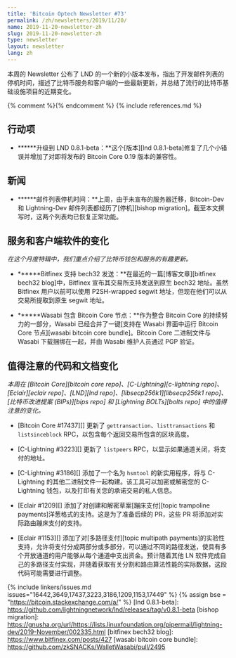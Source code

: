 ```yaml
---
title: 'Bitcoin Optech Newsletter #73'
permalink: /zh/newsletters/2019/11/20/
name: 2019-11-20-newsletter-zh
slug: 2019-11-20-newsletter-zh
type: newsletter
layout: newsletter
lang: zh
---
```

本周的 Newsletter 公布了 LND 的一个新的小版本发布，指出了开发邮件列表的停机时间，描述了比特币服务和客户端的一些最新更新，并总结了流行的比特币基础设施项目的近期变化。

{% comment %}<!-- include references.md below the fold but above any Jekyll/Liquid variables-->{% endcomment %}
{% include references.md %}

## 行动项

- **<!--upgrade-to-lnd-0-8-1-beta-->****升级到 LND 0.8.1-beta：**这个[版本][lnd 0.8.1-beta]修复了几个小错误并增加了对即将发布的 Bitcoin Core 0.19 版本的兼容性。

## 新闻

- **<!--mailing-list-downtime-->****邮件列表停机时间：**上周，由于未宣布的服务器迁移，Bitcoin-Dev 和 Lightning-Dev 邮件列表都经历了[停机][bishop migration]。截至本文撰写时，这两个列表均已恢复正常功能。

## 服务和客户端软件的变化

*在这个月度特辑中，我们重点介绍了比特币钱包和服务的有趣更新。*

- **<!--bitfinex-bech32-send-support-->****Bitfinex 支持 bech32 发送：**在最近的一篇[博客文章][bitfinex bech32 blog]中，Bitfinex 宣布其交易所支持发送到原生 bech32 地址。虽然 Bitfinex 用户以前可以使用 P2SH-wrapped segwit 地址，但现在他们可以从交易所提取到原生 segwit 地址。

- **<!--wasabi-includes-bitcoin-core-node-->****Wasabi 包含 Bitcoin Core 节点：**作为整合 Bitcoin Core 的持续努力的一部分，Wasabi 已经合并了一键[支持在 Wasabi 界面中运行 Bitcoin Core 节点][wasabi bitcoin core bundle]。Bitcoin Core 二进制文件与 Wasabi 下载捆绑在一起，并由 Wasabi 维护人员通过 PGP 验证。

## 值得注意的代码和文档变化

*本周在 [Bitcoin Core][bitcoin core repo]、[C-Lightning][c-lightning repo]、[Eclair][eclair repo]、[LND][lnd repo]、[libsecp256k1][libsecp256k1 repo]、[比特币改进提案 (BIPs)][bips repo] 和 [Lightning BOLTs][bolts repo] 中的值得注意的变化。*

- [Bitcoin Core #17437][] 更新了 `gettransaction`、`listtransactions` 和 `listsinceblock` RPC，以包含每个返回交易所包含的区块高度。

- [C-Lightning #3223][] 更新了 `listpeers` RPC，以显示如果通道关闭，将支付的地址。

- [C-Lightning #3186][] 添加了一个名为 `hsmtool` 的新实用程序，将与 C-Lightning 的其他二进制文件一起构建。该工具可以加密或解密您的 C-Lightning 钱包，以及打印有关您的承诺交易的私人信息。

- [Eclair #1209][] 添加了对创建和解密草案[蹦床支付][topic trampoline payments]洋葱格式的支持。这是为了准备后续的 PR，这些 PR 将添加对实际路由蹦床支付的支持。

- [Eclair #1153][] 添加了对[多路径支付][topic multipath payments]的实验性支持，允许将支付分成两部分或多部分，可以通过不同的路径发送，使具有多个开放通道的用户能够从每个通道中支出资金。预计随着其他 LN 软件完成自己的多路径支付实现，并随着获取有关分割和路由算法性能的实际数据，这段代码可能需要进行调整。

{% include linkers/issues.md issues="16442,3649,17437,3223,3186,1209,1153,17449" %}
{% assign bse = "https://bitcoin.stackexchange.com/a/" %}
[lnd 0.8.1-beta]: https://github.com/lightningnetwork/lnd/releases/tag/v0.8.1-beta
[bishop migration]: https://gnusha.org/url/https://lists.linuxfoundation.org/pipermail/lightning-dev/2019-November/002335.html
[bitfinex bech32 blog]: https://www.bitfinex.com/posts/427
[wasabi bitcoin core bundle]: https://github.com/zkSNACKs/WalletWasabi/pull/2495
